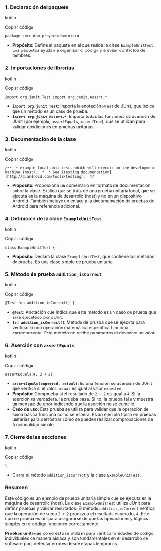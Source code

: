 ### 1. **Declaración del paquete**

kotlin

Copiar código

`package core.dam.proyectodaminicio`

- **Propósito**: Define el paquete en el que reside la clase `ExampleUnitTest`. Los paquetes ayudan a organizar el código y a evitar conflictos de nombres.

### 2. **Importaciones de librerías**

kotlin

Copiar código

`import org.junit.Test import org.junit.Assert.*`

- **`import org.junit.Test`**: Importa la anotación `@Test` de JUnit, que indica que un método es un caso de prueba.
- **`import org.junit.Assert.*`**: Importa todas las funciones de aserción de JUnit (por ejemplo, `assertEquals`, `assertTrue`), que se utilizan para validar condiciones en pruebas unitarias.

### 3. **Documentación de la clase**

kotlin

Copiar código

`/**  * Example local unit test, which will execute on the development machine (host).  *  * See [testing documentation](http://d.android.com/tools/testing).  */`

- **Propósito**: Proporciona un comentario en formato de documentación sobre la clase. Explica que se trata de una prueba unitaria local, que se ejecuta en la máquina de desarrollo (host) y no en un dispositivo Android. También incluye un enlace a la documentación de pruebas de Android para referencia adicional.

### 4. **Definición de la clase `ExampleUnitTest`**

kotlin

Copiar código

`class ExampleUnitTest {`

- **Propósito**: Declara la clase `ExampleUnitTest`, que contiene los métodos de prueba. Es una clase simple de prueba unitaria.

### 5. **Método de prueba `addition_isCorrect`**

kotlin

Copiar código

`@Test fun addition_isCorrect() {`

- **`@Test`**: Anotación que indica que este método es un caso de prueba que será ejecutado por JUnit.
- **`fun addition_isCorrect()`**: Método de prueba que se ejecuta para verificar si una operación matemática específica funciona correctamente. Este método no recibe parámetros ni devuelve un valor.

### 6. **Aserción con `assertEquals`**

kotlin

Copiar código

`assertEquals(4, 2 + 2)`

- **`assertEquals(expected, actual)`**: Es una función de aserción de JUnit que verifica si el valor `actual` es igual al valor `expected`.
- **Propósito**: Comprueba si el resultado de `2 + 2` es igual a `4`. Si la aserción es verdadera, la prueba pasa. Si no, la prueba falla y muestra un mensaje de error indicando que la aserción no se cumplió.
- **Caso de uso**: Esta prueba se utiliza para validar que la operación de suma básica funciona como se espera. Es un ejemplo típico en pruebas unitarias para demostrar cómo se pueden realizar comprobaciones de funcionalidad simple.

### 7. **Cierre de las secciones**

kotlin

Copiar código

`}`

- Cierra el método `addition_isCorrect` y la clase `ExampleUnitTest`.

### **Resumen**

Este código es un ejemplo de prueba unitaria simple que se ejecuta en la máquina de desarrollo (host). La clase `ExampleUnitTest` utiliza JUnit para definir pruebas y validar resultados. El método `addition_isCorrect` verifica que la operación de suma `2 + 2` produzca el resultado esperado, `4`. Este tipo de prueba es útil para asegurarse de que las operaciones y lógicas simples en el código funcionen correctamente.

**Pruebas unitarias** como esta se utilizan para verificar unidades de código individuales de manera aislada y son fundamentales en el desarrollo de software para detectar errores desde etapas tempranas.